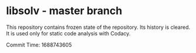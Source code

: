 # libsolv - master branch

This repository contains frozen state of the repository.
Its history is cleared. It is used only for static code
analysis with Codacy.

Commit Time: 1688743605